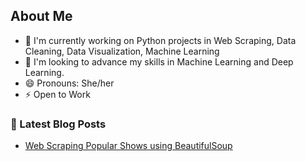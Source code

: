 ## About Me

- 🔭 I'm currently working on Python projects in Web Scraping, Data Cleaning, Data Visualization, Machine Learning
- 🚀 I'm looking to advance my skills in Machine Learning and Deep Learning.
- 😄 Pronouns: She/her
- ⚡ Open to Work

### 📕 Latest Blog Posts

-  [Web Scraping Popular Shows using BeautifulSoup](https://medium.com/@madhumatti.7/web-scraping-popular-web-shows-ea4a63d252f9)






    
